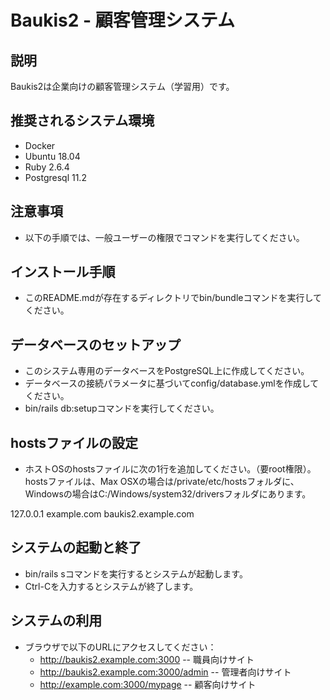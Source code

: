 # Baukis2 - 顧客管理システム

## 説明

Baukis2は企業向けの顧客管理システム（学習用）です。

## 推奨されるシステム環境

* Docker
* Ubuntu 18.04
* Ruby 2.6.4
* Postgresql 11.2

## 注意事項

* 以下の手順では、一般ユーザーの権限でコマンドを実行してください。

## インストール手順

* このREADME.mdが存在するディレクトリでbin/bundleコマンドを実行してください。

## データベースのセットアップ

* このシステム専用のデータベースをPostgreSQL上に作成してください。
* データベースの接続パラメータに基づいてconfig/database.ymlを作成してください。
* bin/rails db:setupコマンドを実行してください。

## hostsファイルの設定

* ホストOSのhostsファイルに次の1行を追加してください。（要root権限）。hostsファイルは、Max OSXの場合は/private/etc/hostsフォルダに、Windowsの場合はC:/Windows/system32/driversフォルダにあります。

127.0.0.1 example.com baukis2.example.com

## システムの起動と終了

* bin/rails sコマンドを実行するとシステムが起動します。
* Ctrl-Cを入力するとシステムが終了します。

## システムの利用

* ブラウザで以下のURLにアクセスしてください：
  * http://baukis2.example.com:3000 -- 職員向けサイト
  * http://baukis2.example.com:3000/admin -- 管理者向けサイト
  * http://example.com:3000/mypage -- 顧客向けサイト